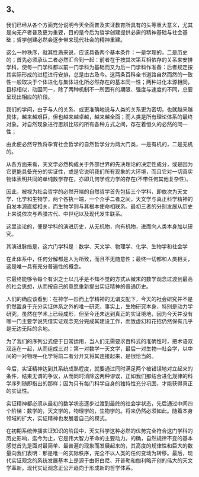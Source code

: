 <h2>3、</h2><p data-pid="jdKhZbQw">我们已经从各个方面充分说明今天全面普及实证教育所具有的头等重大意义，尤其是向无产者普及更为重要，目的是今后为哲学创建提供必需的精神基础与社会基础；哲学创建必然会逐步带来现代社会的精神重建。</p><p data-pid="jV2hFwnM">这么一种秩序，就其性质来说，应该具备两个基本条件：一是学理的，二是历史的；首先必须承认二者必然汇合到一起：前者在于按其次第互相依存的关系来安排学科，使每一门学科都以前一门学科为基础而又为后一门学科作准备：后者规定按其实际形成的进程进行安排，总是由古及今。这两条百科全书道路自然而然的一致性一般取决于个体进化与集体进化所必然存在的基本同一性；两种进化本源相同，目标相似，动因同一，除了两种机制不一所固有的期限、强度与速度的不同，总要呈现出相应的阶段。</p><p data-pid="dAMN_Kvp">我们的学问，由于与人的关系、或更准确地说与人类的关系更为密切，也就越来越具体，越来越艰巨，但也越来越卓越，越来越全面；而人类是所有理论体系的最终对象。对自然现象进行思辨比较的所有各种方式之间，存在着恒久的必然的同一性；</p><p data-pid="RFx-e48_">由此便必然导致将孕育社会哲学的自然哲学分为两大门类，一是有机的，二是无机的。</p><p data-pid="A2GWHxId">从各方面来看，天文学必然构成关于外部世界的先决理论的决定性成分，或是因为它更能具备充分的实证性，或是它说明我们所有现象的大环境，而且它对一切真实物体表明共同的单纯数学存在，亦即几何学或力学的存在(不带任何其他复杂性)。</p><p data-pid="6Ej2hHBL">因此，被视为社会哲学的必然开端的自然哲学首先包括三个学科，即依次为天文学、化学和生物学，两个各执一端，一个介乎二者之间，天文学与真正科学精神的自发本源直接相关，而生物学则与其根本使命相联系。最初三者的分别发展从历史上来说依次与希腊古代、中世纪以及现代发生联系。</p><p data-pid="Od5PTHPc">这里谈论的，便是学科的演进历史，从无机物，向有机物，进而向人类本身加以研究。</p><p data-pid="bDprjSuj">其演进脉络是，这六门学科是：数学、天文学、物理学、化学、生物学和社会学</p><p data-pid="AfhU9wBy">在此体系中，任何分解都是人为所致，而且不无随意性；最终一切都和人类相关，这是唯一具有充分普遍性的概念。</p><p data-pid="kXv2zRX9">它最终能够令每个有识之士以几乎是不知不觉的方式从微末的数学观念过渡到最高的社会思想，从而按自己的意愿重新提出实证精神的普通历史。</p><p data-pid="o72QMSV8">人们的确应该看到：在神学—形而上学精神的无谓支配下，今天的社会研究并不是仍然置身于充分实证体系之外的唯一研究，事实上，生物研究本身，特别是动力学研究，虽然在学术上已经成形，但至今还未达到真正的实证境地，因为今天并没有哪一门主要学说凭借实证观念充分完成其建设工作，而致虚幻和花招仍然保有几乎是无边无际的余地。</p><p data-pid="5XScqu1A">为了我们的序列公式便于日常运用，当人们无需要求百科式的准确性时，把术语双双连在一起，从而组成三对：第一对数学一天文学，最后一对生物—社会学，以中间的一对物理—化学将前二者分开又将其连接起来，是很恰当的。</p><p data-pid="rrRK0Ei1">今后，实证精神达到其系统成熟程度，就要通过同时满足两个被错误地对立起来的条件，结束无谓的争议，从而同时消除这两种谬误，正如我们那结合进化规律的科学序列随即指出的那样；因为只有每门科学自身的独特性充分巩固，才能获得真正的实证性。</p><p data-pid="MuOc7szj">实证精神都必须从最初的数学状态逐步过渡到最终的社会学状态，先后通过中间四个阶梯：数学的，天文学的，物理学的，生物学的。将来仍然必须如此。随着本身领域的扩大，实证精神也发展着自己的模式。</p><p data-pid="AobbzP4R">在初期系统传播实证知识的阶段中，天文科学这种必然的优势完全符合这门学科的历史影响，迄今为止，它是伟大智力革命的主要动力。的确，自然规律不变的基本感觉首先是面对最简单、最普遍的现象而发展起来的，其高度的规律性和巨大的数量向我们表明：那是唯一的实际秩序，完全不以人类的任何变动为转移。最后，现代实证观念的系统发展基本上是源于由哥白尼、开普勒和伽利略开创的伟大的天文学革新。现代实证观念正公开趋向于形成新的哲学体系。</p><p></p><p></p><p></p>